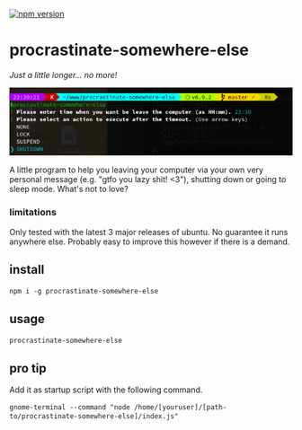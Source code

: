 [![npm version](https://badge.fury.io/js/procrastinate-somewhere-else.svg)](https://badge.fury.io/js/procrastinate-somewhere-else)

# procrastinate-somewhere-else
*Just a little longer... no more!*

![Daily Planner](screenshot.png)

A little program to help you leaving your computer via your own very personal message (e.g. "gtfo you lazy shit! <3"), shutting down or going to sleep mode. What's not to love?

### limitations
Only tested with the latest 3 major releases of ubuntu. No guarantee it runs anywhere else. Probably easy to improve this however if there is a demand. 

## install
```
npm i -g procrastinate-somewhere-else
```

## usage
```
procrastinate-somewhere-else
```

## pro tip
Add it as startup script with the following command.
```
gnome-terminal --command "node /home/[youruser]/[path-to/procrastinate-somewhere-else]/index.js" 
```
